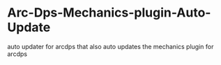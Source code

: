 # Arc-Dps-Mechanics-plugin-Auto-Update
auto updater for arcdps that also auto updates the mechanics plugin for arcdps
